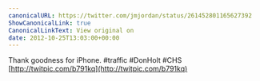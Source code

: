```yaml
---
canonicalURL: https://twitter.com/jmjordan/status/261452801165627392
ShowCanonicalLink: true
CanonicalLinkText: View original on
date: 2012-10-25T13:03:00+00:00
---
```

Thank goodness for iPhone. #traffic #DonHolt #CHS [http://twitpic.com/b791kq](http://twitpic.com/b791kq)